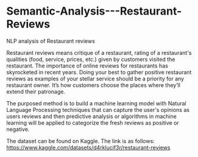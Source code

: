 # Semantic-Analysis---Restaurant-Reviews
NLP analysis of Restaurant reviews

Restaurant reviews means critique of a restaurant, rating of a restaurant's qualities (food, service, prices, etc.) given by customers visited the restaurant. The importance of online reviews for restaurants has skyrocketed in recent years. Doing your best to gather positive restaurant reviews as examples of your stellar service should be a priority for any restaurant owner. It’s how customers choose the places where they’ll extend their patronage.

 The purposed method is to build a machine learning model with Natural Language Processing techniques that can capture the user's opinions as users reviews and then predictive analysis or algorithms in machine learning will be applied to categorize the fresh reviews as positive or negative.
 
 The dataset can be found on Kaggle. The link is as follows:
https://www.kaggle.com/datasets/d4rklucif3r/restaurant-reviews
